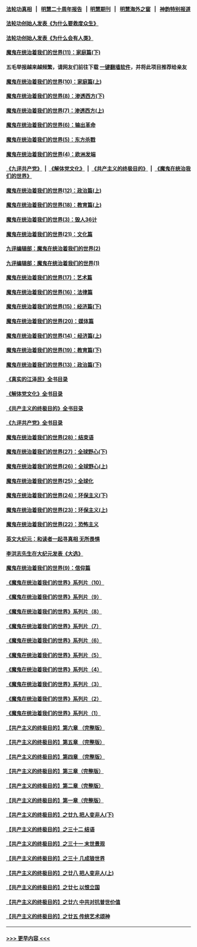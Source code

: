 #### [法轮功真相](https://github.com/gfw-breaker/truth/blob/master/README.md?t=0) &nbsp;&nbsp;|&nbsp;&nbsp; [明慧二十周年报告](https://github.com/gfw-breaker/mh-reports/blob/master/README.md?t=0) &nbsp;&nbsp;|&nbsp;&nbsp;[明慧期刊](https://github.com/gfw-breaker/mh-qikan) &nbsp;&nbsp;|&nbsp;&nbsp; [明慧海外之窗](https://github.com/gfw-breaker/mh-news/blob/master/README.md?t=0) &nbsp;&nbsp;|&nbsp;&nbsp; [神韵特别报道](https://github.com/gfw-breaker/mh-news/blob/master/shenyun.md?t=0)
#### [法轮功创始人发表《为什么要救度众生》](../pages/nsc422/n13975246.md?t=06170043) 
#### [法轮功创始人发表《为什么会有人类》](../pages/nsc422/n13912117.md?t=06170043) 
#### [魔鬼在统治着我们的世界(11)：家庭篇(下)](../pages/nsc422/n10440961.md?t=06170043) 
#### 五毛举报越来越频繁，请网友们前往下载 [一键翻墙软件](https://github.com/gfw-breaker/ssr-accounts)，并将此项目推荐给亲友
#### [魔鬼在统治着我们的世界(10)：家庭篇(上)](../pages/nsc422/n10435448.md?t=06170043) 
#### [魔鬼在统治着我们的世界(8)：渗透西方(下)](../pages/nsc422/n10429603.md?t=06170043) 
#### [魔鬼在统治着我们的世界(7)：渗透西方(上)](../pages/nsc422/n10426013.md?t=06170043) 
#### [魔鬼在统治着我们的世界(6)：输出革命](../pages/nsc422/n10421536.md?t=06170043) 
#### [魔鬼在统治着我们的世界(5)：东方杀戮](../pages/nsc422/n10417707.md?t=06170043) 
#### [魔鬼在统治着我们的世界(4)：欧洲发端](../pages/nsc422/n10414890.md?t=06170043) 
#### [《九评共产党》](https://github.com/begood0513/9ping.md/blob/master/README.md) &nbsp;|&nbsp; [《解体党文化》](../../../../jtdwh.md/blob/master/README.md)  &nbsp;|&nbsp; [《共产主义的终极目的》](../../../../gczydzjmd.md/blob/master/README.md) &nbsp;|&nbsp; [《魔鬼在统治我们的世界》](../../../../mgztzwmdsj.md/blob/master/README.md) 
#### [魔鬼在统治着我们的世界(12)：政治篇(上)](../pages/nsc422/n10444576.md?t=06170043) 
#### [魔鬼在统治着我们的世界(18)：教育篇(上)](../pages/nsc422/n10526970.md?t=06170043) 
#### [魔鬼在统治着我们的世界(3)：毁人36计](../pages/nsc422/n10411583.md?t=06170043) 
#### [魔鬼在统治着我们的世界(21)：文化篇](../pages/nsc422/n10597706.md?t=06170043) 
#### [九评编辑部：魔鬼在统治着我们的世界(2)](../pages/nsc422/n10410036.md?t=06170043) 
#### [九评编辑部：魔鬼在统治着我们的世界(1)](../pages/nsc422/n10406825.md?t=06170043) 
#### [魔鬼在统治着我们的世界(17)：艺术篇](../pages/nsc422/n10499093.md?t=06170043) 
#### [魔鬼在统治着我们的世界(16)：法律篇](../pages/nsc422/n10485969.md?t=06170043) 
#### [魔鬼在统治着我们的世界(15)：经济篇(下)](../pages/nsc422/n10469975.md?t=06170043) 
#### [魔鬼在统治着我们的世界(20)：媒体篇](../pages/nsc422/n10586579.md?t=06170043) 
#### [魔鬼在统治着我们的世界(14)：经济篇(上)](../pages/nsc422/n10457370.md?t=06170043) 
#### [魔鬼在统治着我们的世界(19)：教育篇(下)](../pages/nsc422/n10564808.md?t=06170043) 
#### [魔鬼在统治着我们的世界(13)：政治篇(下)](../pages/nsc422/n10448270.md?t=06170043) 
#### [《真实的江泽民》全书目录](../pages/nsc422/n13721399.md?t=06170043) 
#### [《解体党文化》全书目录](../pages/nsc422/n13721157.md?t=06170043) 
#### [《共产主义的终极目的》全书目录](../pages/nsc422/n13721048.md?t=06170043) 
#### [《九评共产党》全书目录](../pages/nsc422/n13708085.md?t=06170043) 
#### [魔鬼在统治着我们的世界(28)：结束语](../pages/nsc422/n10936246.md?t=06170043) 
#### [魔鬼在统治着我们的世界(27)：全球野心(下)](../pages/nsc422/n10928319.md?t=06170043) 
#### [魔鬼在统治着我们的世界(26)：全球野心(上)](../pages/nsc422/n10900318.md?t=06170043) 
#### [魔鬼在统治着我们的世界(25)：全球化](../pages/nsc422/n10788205.md?t=06170043) 
#### [魔鬼在统治着我们的世界(24)：环保主义(下)](../pages/nsc422/n10695307.md?t=06170043) 
#### [魔鬼在统治着我们的世界(23)：环保主义(上)](../pages/nsc422/n10688613.md?t=06170043) 
#### [魔鬼在统治着我们的世界(22)：恐怖主义](../pages/nsc422/n10614727.md?t=06170043) 
#### [英文大纪元：和读者一起寻真相 无所畏惧](../pages/nsc422/n12542027.md?t=06170043) 
#### [李洪志先生在大纪元发表《大选》](../pages/nsc422/n12534746.md?t=06170043) 
#### [魔鬼在统治着我们的世界(9)：信仰篇](../pages/nsc422/n10432159.md?t=06170043) 
#### [《魔鬼在统治着我们的世界》系列片（10）](../pages/nsc422/n12292670.md?t=06170043) 
#### [《魔鬼在统治着我们的世界》系列片（9）](../pages/nsc422/n12290859.md?t=06170043) 
#### [《魔鬼在统治着我们的世界》系列片（8）](../pages/nsc422/n12287445.md?t=06170043) 
#### [《魔鬼在统治着我们的世界》系列片（7）](../pages/nsc422/n12283425.md?t=06170043) 
#### [《魔鬼在统治着我们的世界》系列片（6）](../pages/nsc422/n12282314.md?t=06170043) 
#### [《魔鬼在统治着我们的世界》系列片（5）](../pages/nsc422/n12281419.md?t=06170043) 
#### [《魔鬼在统治着我们的世界》系列片（4）](../pages/nsc422/n12274024.md?t=06170043) 
#### [《魔鬼在统治着我们的世界》系列片（3）](../pages/nsc422/n12271322.md?t=06170043) 
#### [《魔鬼在统治着我们的世界》系列片（2）](../pages/nsc422/n12269049.md?t=06170043) 
#### [《魔鬼在统治着我们的世界》系列片（1）](../pages/nsc422/n12267575.md?t=06170043) 
#### [【共产主义的终极目的】第六章 （完整版）](../pages/nsc422/n11428913.md?t=06170043) 
#### [【共产主义的终极目的】第五章 （完整版）](../pages/nsc422/n11428912.md?t=06170043) 
#### [【共产主义的终极目的】第四章 （完整版）](../pages/nsc422/n11428907.md?t=06170043) 
#### [【共产主义的终极目的】第三章（完整版）](../pages/nsc422/n11428848.md?t=06170043) 
#### [【共产主义的终极目的】第二章（完整版）](../pages/nsc422/n11428831.md?t=06170043) 
#### [【共产主义的终极目的】第一章（完整版）](../pages/nsc422/n11417651.md?t=06170043) 
#### [【共产主义的终极目的】之廿九 把人变非人(下)](../pages/nsc422/n11344140.md?t=06170043) 
#### [【共产主义的终极目的】之三十二 结语](../pages/nsc422/n11360535.md?t=06170043) 
#### [【共产主义的终极目的】之三十一 末世景观](../pages/nsc422/n11351129.md?t=06170043) 
#### [【共产主义的终极目的】之三十 几成狼世界](../pages/nsc422/n11348280.md?t=06170043) 
#### [【共产主义的终极目的】之廿八 把人变非人(上)](../pages/nsc422/n11340492.md?t=06170043) 
#### [【共产主义的终极目的】之廿七 以恨立国](../pages/nsc422/n11336944.md?t=06170043) 
#### [【共产主义的终极目的】之廿六 中共对抗普世价值](../pages/nsc422/n11324785.md?t=06170043) 
#### [【共产主义的终极目的】之廿五 传统艺术颂神](../pages/nsc422/n11296396.md?t=06170043) 

----
#### [ >>> 更早内容 <<< ](../indexes/nsc422-earlier.md)

